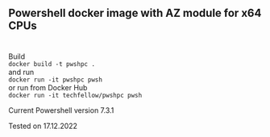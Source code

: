 ## Powershell docker image with AZ module for x64 CPUs
# 
Build <br>
``docker build -t pwshpc . `` <br>
and run <br>
 ``docker run -it pwshpc pwsh `` <br> 
or run from Docker Hub <br>
``docker run -it techfellow/pwshpc pwsh``

Current Powershell version 7.3.1

Tested on 17.12.2022